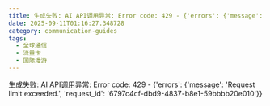 ```yaml
---
title: 生成失败: AI API调用异常: Error code: 429 - {'errors': {'message': 'Request limit exceeded.', 'request_id': '9fb680df-4cff-4cdb-bfa8-97e0561a560c'}}
date: 2025-09-11T01:16:27.348728
category: communication-guides
tags:
  - 全球通信
  - 流量卡
  - 国际漫游
---
```


生成失败: AI API调用异常: Error code: 429 - {'errors': {'message': 'Request limit exceeded.', 'request_id': '6797c4cf-dbd9-4837-b8e1-59bbbb20e010'}}